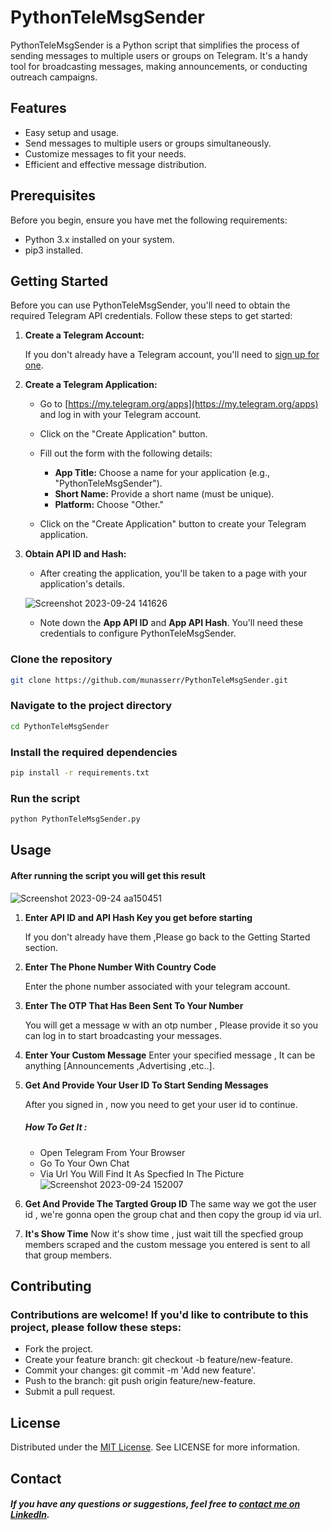 # PythonTeleMsgSender

PythonTeleMsgSender is a Python script that simplifies the process of sending messages to multiple users or groups on Telegram. It's a handy tool for broadcasting messages, making announcements, or conducting outreach campaigns.

## Features

- Easy setup and usage.
- Send messages to multiple users or groups simultaneously.
- Customize messages to fit your needs.
- Efficient and effective message distribution.

## Prerequisites

Before you begin, ensure you have met the following requirements:

- Python 3.x installed on your system.
- pip3 installed.

## Getting Started

Before you can use PythonTeleMsgSender, you'll need to obtain the required Telegram API credentials. Follow these steps to get started:

1. **Create a Telegram Account:**

   If you don't already have a Telegram account, you'll need to [sign up for one](https://telegram.org/).

2. **Create a Telegram Application:**

   - Go to [https://my.telegram.org/apps](https://my.telegram.org/apps) and log in with your Telegram account.

   - Click on the "Create Application" button.

   - Fill out the form with the following details:
     - **App Title:** Choose a name for your application (e.g., "PythonTeleMsgSender").
     - **Short Name:** Provide a short name (must be unique).
     - **Platform:** Choose "Other."

   - Click on the "Create Application" button to create your Telegram application.

3. **Obtain API ID and Hash:**
   
   - After creating the application, you'll be taken to a page with your application's details.

   ![Screenshot 2023-09-24 141626](https://github.com/munasserr/PythonTeleMsgSender/assets/107954461/4f503bd0-9d3d-444e-90a2-bb58abcf9308)

   - Note down the **App API ID** and **App API Hash**. You'll need these credentials to configure PythonTeleMsgSender.


### Clone the repository

```sh
git clone https://github.com/munasserr/PythonTeleMsgSender.git
```

### Navigate to the project directory
```sh
cd PythonTeleMsgSender
```
### Install the required dependencies
```sh
pip install -r requirements.txt
```
### Run the script
```sh
python PythonTeleMsgSender.py
```

## Usage

#### After running the script you will get this result

![Screenshot 2023-09-24 aa150451](https://github.com/munasserr/PythonTeleMsgSender/assets/107954461/4b046998-5827-4863-9bdc-a6bb28738ba8)

1. **Enter API ID and API Hash Key you get before starting**

   If you don't already have them ,Please go back to the Getting Started section.

2. **Enter The Phone Number With Country Code**

   Enter the phone number associated with your telegram account.

3. **Enter The OTP That Has Been Sent To Your Number**

   You will get a message w with an otp number , Please provide it so you can log in to start broadcasting your messages.
   
3. **Enter Your Custom Message**
   Enter your specified message , It can be anything [Announcements ,Advertising ,etc..].


4. **Get And Provide Your User ID To Start Sending Messages**

   After you signed in , now you need to get your user id to continue.
   
   ##### How To Get It :
   - Open Telegram From Your Browser
   - Go To Your Own Chat
   - Via Url You Will Find It As Specfied In The Picture
     ![Screenshot 2023-09-24 152007](https://github.com/munasserr/PythonTeleMsgSender/assets/107954461/b274bed3-8d43-447b-ad33-fba1318ccce9)

5. **Get And Provide The Targted Group ID**
   The same way we got the user id , we're gonna open the group chat and then copy the group id via url.

6. **It's Show Time**
   Now it's show time , just wait till the specfied group members scraped and the custom message you entered is sent to all that group members.
   
## Contributing

 ### Contributions are welcome! If you'd like to contribute to this project, please follow these steps:
   - Fork the project.
   - Create your feature branch: git checkout -b feature/new-feature.
   - Commit your changes: git commit -m 'Add new feature'.
   - Push to the branch: git push origin feature/new-feature.
   - Submit a pull request.

## License

Distributed under the [MIT License](LICENSE). See LICENSE for more information.

## Contact

##### If you have any questions or suggestions, feel free to [contact me on LinkedIn](https://www.linkedin.com/in/munasser/).


